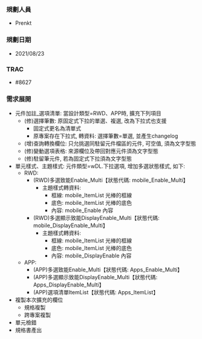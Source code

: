 ### <div id="user">規劃人員</div>
* Prenkt

### <div id="updatedate">規劃日期</div>
* 2021/08/23

### <div id="trac">TRAC</div>
* #8627 

### <div id="requirement">需求展開</div>
* 元件加註_選項清單: 當設計類型=RWD、APP時, 擴充下列項目
    * (修)選擇筆數: 原固定式下拉的單選、複選, 改為下拉式也支援
        * 固定式更名為清單式
        * 原專案存在下拉式, 轉資料: 選擇筆數=單選, 並產生changelog
    * (增)查詢轉換欄位: 只允挑選同駐留元件檔區的元件, 可空值, 須為文字型態
    * (修)變動選項表格: 來源欄位及帶回對應元件須為文字型態
    * (修)駐留筆元件, 若為固定式下拉須為文字型態
* 單元樣式、主題樣式: 元件類型=wDL.下拉選項, 增加多選狀態樣式, 如下:
    * RWD: 
        * (RWD)多選致能Enable_Multi【狀態代碼: mobile_Enable_Multi】
            * 主題樣式轉資料: 
                * 框線: mobile_ItemList 光棒的框線
                * 底色: mobile_ItemList 光棒的底色
                * 內容: mobile_Enable 內容
        * (RWD)多選顯示致能DisplayEnable_Multi【狀態代碼: mobile_DisplayEnable_Multi】
            * 主題樣式轉資料: 
                * 框線: mobile_ItemList 光棒的框線
                * 底色: mobile_ItemList 光棒的底色
                * 內容: mobile_DisplayEnable 內容
    * APP:  
        * (APP)多選致能Enable_Multi【狀態代碼: Apps_Enable_Multi】
        * (APP)多選顯示致能DisplayEnable_Multi【狀態代碼: Apps_DisplayEnable_Multi】
        * (APP)選項清單ItemList【狀態代碼: Apps_ItemList】
* 複製本次擴充的欄位
    * 規格複製
    * 跨專案複製
* 單元檢錯
* 規格書產出


